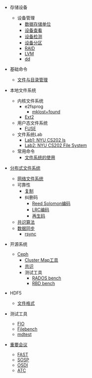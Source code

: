 * 存储设备
  * 设备管理
    * [数据存储单位](/data-storage-unit.md)
    * [设备查看](/disk-list.md)
    * [设备检测](/disk-check.md)
    * [设备分区](/disk-partition.md)
    * [RAID](/linux-raid.md)
    * [LVM](/linux-lvm.md)
    * [dd](/dd.md)
* 基础命令
  * [文件与目录管理](/file-and-directory-manage.md)
* 本地文件系统
  * 内核文件系统
    * e2fsprog
      * [mklost+found](/mklost+found.md)
    * [Ext2](/file-system-ext2.md) 
  * 用户态文件系统
    * [FUSE](/fuse.md)
  * 文件系统Lab
    * [Lab1: NYU CS202 ls](/nyu-cs202-lab-ls.md)
    * [Lab2: NYU CS202 File System](/nyu-cs202-lab-file-system.md)
  * 常用命令
    * [文件系统的使用](/file-system-usage.md)
  
* [分布式文件系统](/distributed-file-system.md)
  * [网络文件系统](/network-file-system.md)
  * 可靠性
    * [复制](/replication.md)
    * 纠删码
      * [Reed Solomon编码](/erasure-coding/reed-solomon.md)
      * [LRC编码](/erasure-coding/locally-repairable-code.md)
      * [再生码](/erasure-coding/regenerating-code.md)
  * [共识算法](/consensus/README.md)
  * [数据同步](/sync/README.md)
    * [rsync](/sync/rsync.md)
* 开源系统
    * [Ceph](/ceph-install.md)
        * [Cluster Map工具](/ceph-cluster-map.md)
        * [共识](/ceph/mon/paxos.md)
        * 测试工具
            * [RADOS bench](/ceph-rados-bench.md)
            * [RBD bench](/ceph-rbd-bench.md)
* HDF5
    * [文件格式](/hdf5/file-format.md)
* 测试工具
    * [FIO](/fio.md)
    * [Filebench](/filebench.md)
    * [mdtest](/mdtest.md)

* [重要会议](/conference.md)
    * [FAST](/fast.md)
    * [SOSP](/sosp.md)
    * [OSDI](/osdi.md)
    * [ATC](/atc.md)
